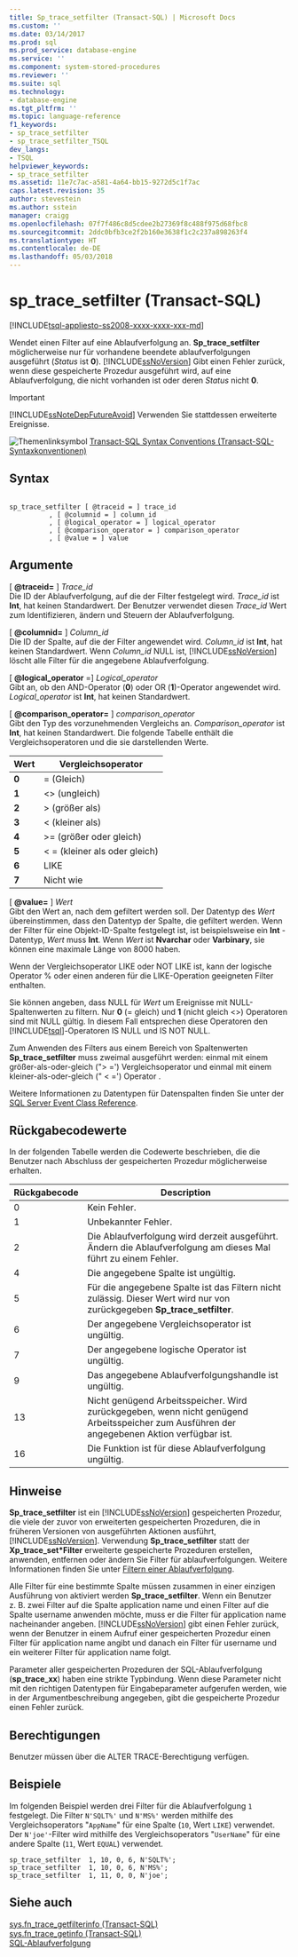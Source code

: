 ```yaml
---
title: Sp_trace_setfilter (Transact-SQL) | Microsoft Docs
ms.custom: ''
ms.date: 03/14/2017
ms.prod: sql
ms.prod_service: database-engine
ms.service: ''
ms.component: system-stored-procedures
ms.reviewer: ''
ms.suite: sql
ms.technology:
- database-engine
ms.tgt_pltfrm: ''
ms.topic: language-reference
f1_keywords:
- sp_trace_setfilter
- sp_trace_setfilter_TSQL
dev_langs:
- TSQL
helpviewer_keywords:
- sp_trace_setfilter
ms.assetid: 11e7c7ac-a581-4a64-bb15-9272d5c1f7ac
caps.latest.revision: 35
author: stevestein
ms.author: sstein
manager: craigg
ms.openlocfilehash: 07f7f486c8d5cdee2b27369f8c488f975d68fbc8
ms.sourcegitcommit: 2ddc0bfb3ce2f2b160e3638f1c2c237a898263f4
ms.translationtype: HT
ms.contentlocale: de-DE
ms.lasthandoff: 05/03/2018
---
```

# <a name="sptracesetfilter-transact-sql"></a>sp_trace_setfilter (Transact-SQL)
[!INCLUDE[tsql-appliesto-ss2008-xxxx-xxxx-xxx-md](../../includes/tsql-appliesto-ss2008-xxxx-xxxx-xxx-md.md)]

  Wendet einen Filter auf eine Ablaufverfolgung an. **Sp_trace_setfilter** möglicherweise nur für vorhandene beendete ablaufverfolgungen ausgeführt (*Status* ist **0**). [!INCLUDE[ssNoVersion](../../includes/ssnoversion-md.md)] Gibt einen Fehler zurück, wenn diese gespeicherte Prozedur ausgeführt wird, auf eine Ablaufverfolgung, die nicht vorhanden ist oder deren *Status* nicht **0**.  
  
> [!IMPORTANT]  
>  [!INCLUDE[ssNoteDepFutureAvoid](../../includes/ssnotedepfutureavoid-md.md)] Verwenden Sie stattdessen erweiterte Ereignisse.  
  
 ![Themenlinksymbol](../../database-engine/configure-windows/media/topic-link.gif "Topic link icon") [Transact-SQL Syntax Conventions (Transact-SQL-Syntaxkonventionen)](../../t-sql/language-elements/transact-sql-syntax-conventions-transact-sql.md)  
  
## <a name="syntax"></a>Syntax  
  
```  
  
sp_trace_setfilter [ @traceid = ] trace_id   
          , [ @columnid = ] column_id  
          , [ @logical_operator = ] logical_operator  
          , [ @comparison_operator = ] comparison_operator  
          , [ @value = ] value  
```  
  
## <a name="arguments"></a>Argumente  
 [  **@traceid=** ] *Trace_id*  
 Die ID der Ablaufverfolgung, auf die der Filter festgelegt wird. *Trace_id* ist **Int**, hat keinen Standardwert. Der Benutzer verwendet diesen *Trace_id* Wert zum Identifizieren, ändern und Steuern der Ablaufverfolgung.  
  
 [  **@columnid=** ] *Column_id*  
 Die ID der Spalte, auf die der Filter angewendet wird. *Column_id* ist **Int**, hat keinen Standardwert. Wenn *Column_id* NULL ist, [!INCLUDE[ssNoVersion](../../includes/ssnoversion-md.md)] löscht alle Filter für die angegebene Ablaufverfolgung.  
  
 [ **@logical_operator** =] *Logical_operator*  
 Gibt an, ob den AND-Operator (**0**) oder OR (**1**)-Operator angewendet wird. *Logical_operator* ist **Int**, hat keinen Standardwert.  
  
 [ **@comparison_operator=** ] *comparison_operator*  
 Gibt den Typ des vorzunehmenden Vergleichs an. *Comparison_operator* ist **Int**, hat keinen Standardwert. Die folgende Tabelle enthält die Vergleichsoperatoren und die sie darstellenden Werte.  
  
|Wert|Vergleichsoperator|  
|-----------|-------------------------|  
|**0**|= (Gleich)|  
|**1**|<> (ungleich)|  
|**2**|> (größer als)|  
|**3**|< (kleiner als)|  
|**4**|>= (größer oder gleich)|  
|**5**|< = (kleiner als oder gleich)|  
|**6**|LIKE|  
|**7**|Nicht wie|  
  
 [  **@value=** ] *Wert*  
 Gibt den Wert an, nach dem gefiltert werden soll. Der Datentyp des *Wert* übereinstimmen, dass den Datentyp der Spalte, die gefiltert werden. Wenn der Filter für eine Objekt-ID-Spalte festgelegt ist, ist beispielsweise ein **Int** -Datentyp, *Wert* muss **Int**. Wenn *Wert* ist **Nvarchar** oder **Varbinary**, sie können eine maximale Länge von 8000 haben.  
  
 Wenn der Vergleichsoperator LIKE oder NOT LIKE ist, kann der logische Operator % oder einen anderen für die LIKE-Operation geeigneten Filter enthalten.  
  
 Sie können angeben, dass NULL für *Wert* um Ereignisse mit NULL-Spaltenwerten zu filtern. Nur **0** (= gleich) und **1** (nicht gleich <>) Operatoren sind mit NULL gültig. In diesem Fall entsprechen diese Operatoren den [!INCLUDE[tsql](../../includes/tsql-md.md)]-Operatoren IS NULL und IS NOT NULL.  
  
 Zum Anwenden des Filters aus einem Bereich von Spaltenwerten **Sp_trace_setfilter** muss zweimal ausgeführt werden: einmal mit einem größer-als-oder-gleich ("> =') Vergleichsoperator und einmal mit einem kleiner-als-oder-gleich (" < =') Operator .  
  
 Weitere Informationen zu Datentypen für Datenspalten finden Sie unter der [SQL Server Event Class Reference](../../relational-databases/event-classes/sql-server-event-class-reference.md).  
  
## <a name="return-code-values"></a>Rückgabecodewerte  
 In der folgenden Tabelle werden die Codewerte beschrieben, die die Benutzer nach Abschluss der gespeicherten Prozedur möglicherweise erhalten.  
  
|Rückgabecode|Description|  
|-----------------|-----------------|  
|0|Kein Fehler.|  
|1|Unbekannter Fehler.|  
|2|Die Ablaufverfolgung wird derzeit ausgeführt. Ändern die Ablaufverfolgung am dieses Mal führt zu einem Fehler.|  
|4|Die angegebene Spalte ist ungültig.|  
|5|Für die angegebene Spalte ist das Filtern nicht zulässig. Dieser Wert wird nur von zurückgegeben **Sp_trace_setfilter**.|  
|6|Der angegebene Vergleichsoperator ist ungültig.|  
|7|Der angegebene logische Operator ist ungültig.|  
|9|Das angegebene Ablaufverfolgungshandle ist ungültig.|  
|13|Nicht genügend Arbeitsspeicher. Wird zurückgegeben, wenn nicht genügend Arbeitsspeicher zum Ausführen der angegebenen Aktion verfügbar ist.|  
|16|Die Funktion ist für diese Ablaufverfolgung ungültig.|  
  
## <a name="remarks"></a>Hinweise  
 **Sp_trace_setfilter** ist ein [!INCLUDE[ssNoVersion](../../includes/ssnoversion-md.md)] gespeicherten Prozedur, die viele der zuvor von erweiterten gespeicherten Prozeduren, die in früheren Versionen von ausgeführten Aktionen ausführt, [!INCLUDE[ssNoVersion](../../includes/ssnoversion-md.md)]. Verwendung **Sp_trace_setfilter** statt der **Xp_trace_set\*Filter** erweiterte gespeicherte Prozeduren erstellen, anwenden, entfernen oder ändern Sie Filter für ablaufverfolgungen. Weitere Informationen finden Sie unter [Filtern einer Ablaufverfolgung](../../relational-databases/sql-trace/filter-a-trace.md).  
  
 Alle Filter für eine bestimmte Spalte müssen zusammen in einer einzigen Ausführung von aktiviert werden **Sp_trace_setfilter**. Wenn ein Benutzer z. B. zwei Filter auf die Spalte application name und einen Filter auf die Spalte username anwenden möchte, muss er die Filter für application name nacheinander angeben. [!INCLUDE[ssNoVersion](../../includes/ssnoversion-md.md)] gibt einen Fehler zurück, wenn der Benutzer in einem Aufruf einer gespeicherten Prozedur einen Filter für application name angibt und danach ein Filter für username und ein weiterer Filter für application name folgt.  
  
 Parameter aller gespeicherten Prozeduren der SQL-Ablaufverfolgung (**sp_trace_xx**) haben eine strikte Typbindung. Wenn diese Parameter nicht mit den richtigen Datentypen für Eingabeparameter aufgerufen werden, wie in der Argumentbeschreibung angegeben, gibt die gespeicherte Prozedur einen Fehler zurück.  
  
## <a name="permissions"></a>Berechtigungen  
 Benutzer müssen über die ALTER TRACE-Berechtigung verfügen.  
  
## <a name="examples"></a>Beispiele  
 Im folgenden Beispiel werden drei Filter für die Ablaufverfolgung `1` festgelegt. Die Filter `N'SQLT%'` und `N'MS%'` werden mithilfe des Vergleichsoperators "`AppName`" für eine Spalte (`10`, Wert `LIKE`) verwendet. Der `N'joe'`-Filter wird mithilfe des Vergleichsoperators "`UserName`" für eine andere Spalte (`11`, Wert `EQUAL`) verwendet.  
  
```  
sp_trace_setfilter  1, 10, 0, 6, N'SQLT%';  
sp_trace_setfilter  1, 10, 0, 6, N'MS%';  
sp_trace_setfilter  1, 11, 0, 0, N'joe';  
```  
  
## <a name="see-also"></a>Siehe auch  
 [sys.fn_trace_getfilterinfo &#40;Transact-SQL&#41;](../../relational-databases/system-functions/sys-fn-trace-getfilterinfo-transact-sql.md)   
 [sys.fn_trace_getinfo &#40;Transact-SQL&#41;](../../relational-databases/system-functions/sys-fn-trace-getinfo-transact-sql.md)   
 [SQL-Ablaufverfolgung](../../relational-databases/sql-trace/sql-trace.md)  
  
  
